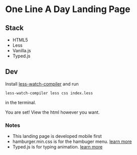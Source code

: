 # One Line A Day Landing Page


## Stack
- HTML5
- Less
- Vanilla.js
- Typed.js

## Dev
Install [less-watch-compiler](https://www.npmjs.com/package/less-watch-compiler) and run 

    less-watch-compiler less css index.less

in the terminal.

You are set! View the html however you want.

### Notes
- This landing page is developed mobile first
- hamburger.min.css is for the hambuger menu. [learn more](https://github.com/jonsuh/hamburgers)
- Typed.js is for typing animation. [learn more](https://mattboldt.com/demos/typed-js/)
